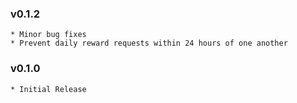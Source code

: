 ### v0.1.2
    * Minor bug fixes
    * Prevent daily reward requests within 24 hours of one another

### v0.1.0
    * Initial Release
